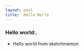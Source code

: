 ```yaml
---
layout: post
title:  Hello World
---
```


### Hello world:. 

* Hello world from sketchmemoir
    


